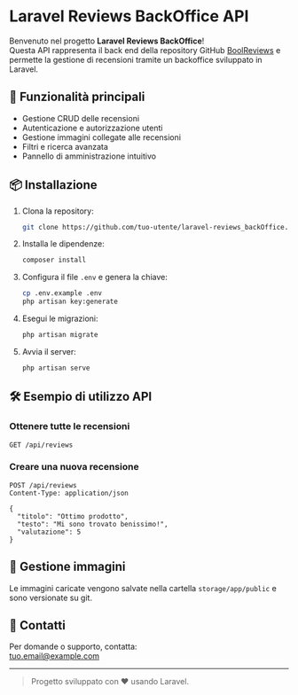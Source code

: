 # Laravel Reviews BackOffice API

Benvenuto nel progetto **Laravel Reviews BackOffice**!  
Questa API rappresenta il back end della repository GitHub [BoolReviews](https://github.com/tuo-utente/BoolReviews) e permette la gestione di recensioni tramite un backoffice sviluppato in Laravel.

## 🚀 Funzionalità principali

- Gestione CRUD delle recensioni
- Autenticazione e autorizzazione utenti
- Gestione immagini collegate alle recensioni
- Filtri e ricerca avanzata
- Pannello di amministrazione intuitivo

## 📦 Installazione

1. Clona la repository:
   ```bash
   git clone https://github.com/tuo-utente/laravel-reviews_backOffice.git
   ```
2. Installa le dipendenze:
   ```bash
   composer install
   ```
3. Configura il file `.env` e genera la chiave:
   ```bash
   cp .env.example .env
   php artisan key:generate
   ```
4. Esegui le migrazioni:
   ```bash
   php artisan migrate
   ```
5. Avvia il server:
   ```bash
   php artisan serve
   ```

## 🛠️ Esempio di utilizzo API

### Ottenere tutte le recensioni

```http
GET /api/reviews
```

### Creare una nuova recensione

```http
POST /api/reviews
Content-Type: application/json

{
  "titolo": "Ottimo prodotto",
  "testo": "Mi sono trovato benissimo!",
  "valutazione": 5
}
```

## 📂 Gestione immagini

Le immagini caricate vengono salvate nella cartella `storage/app/public` e sono versionate su git.

## 👤 Contatti

Per domande o supporto, contatta:  
[tuo.email@example.com](mailto:tuo.email@example.com)

---

> Progetto sviluppato con ❤️ usando Laravel.
